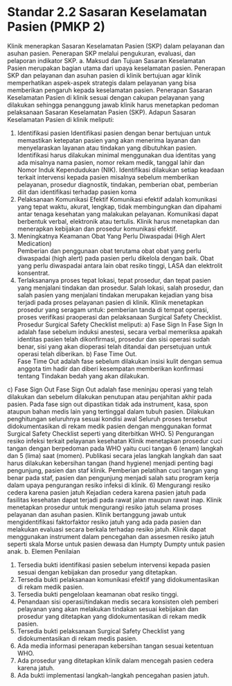# Standar 2.2 Sasaran Keselamatan Pasien (PMKP 2) 
Klinik menerapkan Sasaran Keselamatan Pasien (SKP) dalam pelayanan dan asuhan pasien.  Penerapan SKP melalui pengukuran, evaluasi, dan pelaporan indikator SKP. 
	a. 	Maksud dan Tujuan 
Sasaran Keselamatan Pasien merupakan bagian utama dari upaya keselamatan pasien. Penerapan SKP dan pelayanan dan asuhan pasien di klinik bertujuan agar klinik memperhatikan aspek-aspek strategis dalam pelayanan yang bisa memberikan pengaruh kepada keselamatan pasien.  Penerapan Sasaran Keselamatan Pasien di klinik sesuai dengan cakupan pelayanan yang dilakukan sehingga penanggung jawab klinik harus menetapkan pedoman pelaksanaan Sasaran Keselamatan Pasien (SKP).  Adapun Sasaran Keselamatan Pasien di klinik meliputi: 
1) Identifikasi pasien 
Identifikasi pasien dengan benar bertujuan untuk memastikan ketepatan pasien yang akan menerima layanan dan menyelaraskan layanan atau tindakan yang dibutuhkan pasien. Identifikasi harus dilakukan minimal menggunakan dua identitas yang ada misalnya nama pasien, nomor rekam medik, tanggal lahir dan Nomor Induk Kependudukan (NIK). Identifikasi dilakukan setiap keadaan terkait intervensi kepada pasien misalnya sebelum memberikan pelayanan, prosedur diagnostik, tindakan, pemberian obat, pemberian diit dan identifikasi terhadap pasien koma 
2) Pelaksanaan Komunikasi Efektif 
Komunikasi efektif adalah komunikasi yang tepat waktu, akurat, lengkap, tidak membingungkan dan dipahami antar tenaga kesehatan yang malakukan pelayanan.  Komunikasi dapat berbentuk verbal, elektronik atau tertulis. Klinik harus menetapkan dan menerapkan kebijakan dan prosedur komunikasi efektif.  
3) Meningkatnya Keamanan Obat Yang Perlu Diwaspadai (High Alert Medication)  
Pemberian dan penggunaan obat terutama obat obat yang perlu diwaspadai (high alert) pada pasien perlu dikelola dengan baik. Obat yang perlu diwaspadai antara lain obat resiko tinggi, LASA dan elektrolit konsentrat. 
4) Terlaksananya proses tepat lokasi, tepat prosedur, dan tepat pasien yang menjalani tindakan dan prosedur. 
Salah lokasi, salah prosedur, dan salah pasien yang menjalani tindakan merupakan kejadian yang bisa terjadi pada proses pelayanan pasien di klinik. Klinik menetapkan prosedur yang seragam untuk: pemberian tanda di tempat operasi, proses verifikasi praoperasi dan pelaksanaan Surgical Safety Checklist. Prosedur Surgical Safety Checklist meliputi: 
a) Fase Sign In 
Fase Sign In adalah fase sebelum induksi anestesi, secara verbal memeriksa apakah identitas pasien telah dikonfirmasi, prosedur dan sisi operasi sudah benar, sisi yang akan dioperasi telah ditandai dan persetujuan untuk operasi telah diberikan. 
b) Fase Time Out.  
Fase Time Out adalah fase sebelum dilakukan insisi kulit dengan semua anggota tim hadir dan diberi kesempatan memberikan konfirmasi tentang Tindakan bedah yang akan dilakukan.  
 
c) Fase Sign Out 
Fase Sign Out adalah fase meninjau operasi yang telah dilakukan dan sebelum dilakukan penutupan atau penjahitan akhir pada pasien. Pada fase sign out dipastikan tidak ada instrument, kasa, spon ataupun bahan medis lain yang tertinggal dalam tubuh pasien. Dilakukan penghitungan seluruhnya sesuai kondisi awal 
 Seluruh proses tersebut didokumentasikan di rekam medik pasien dengan menggunakan format Surgical Safety Checklist seperti yang diterbitkan WHO. 
5) Pengurangan resiko infeksi terkait pelayanan kesehatan Klinik menetapkan prosedur cuci tangan dengan berpedoman pada WHO yaitu cuci tangan 6 (enam) langkah dan 5 (lima) saat (momen).  Publikasi secara jelas langkah langkah dan saat harus dilakukan kebersihan tangan (hand hygiene) menjadi penting bagi pengunjung, pasien dan staf klinik. Pemberian pelatihan cuci tangan yang benar pada staf, pasien dan pengunjung menjadi salah satu program kerja dalam upaya pengurangan resiko infeksi di klinik. 6) Mengurangi resiko cedera karena pasien jatuh 
Kejadian cedera karena pasien jatuh pada fasilitas kesehatan dapat terjadi pada rawat jalan maupun rawat inap. Klinik menetapkan prosedur untuk mengurangi resiko jatuh selama proses pelayanan dan asuhan pasien.  Klinik bertanggung jawab untuk mengidentifikasi faktorfaktor resiko jatuh yang ada pada pasien dan melakukan evaluasi secara berkala terhadap resiko jatuh.  Klinik dapat menggunakan instrument dalam pencegahan dan assesmen resiko jatuh seperti skala Morse untuk pasien dewasa dan Humpty Dumpty untuk pasien anak. 
	b. 	Elemen Penilaian 
1) Tersedia bukti identifikasi pasien sebelum intervensi kepada pasien sesuai dengan kebijakan dan prosedur yang ditetapkan.  
2) Tersedia bukti pelaksanaan komunikasi efektif yang didokumentasikan di rekam medik pasien. 
3) Tersedia bukti pengelolaan keamanan obat resiko tinggi. 
4) Penandaan sisi operasi/tindakan medis secara konsisten oleh pemberi pelayanan yang akan melakukan tindakan sesuai kebijakan dan prosedur yang ditetapkan yang didokumentasikan di rekam medik pasien. 
5) Tersedia bukti pelaksanaan Surgical Safety Checklist yang didokumentasikan di rekam medis pasien. 
6) Ada media informasi penerapan kebersihan tangan sesuai ketentuan WHO. 
7) Ada prosedur yang ditetapkan klinik dalam mencegah pasien cedera karena jatuh. 
8) Ada bukti implementasi langkah-langkah pencegahan pasien jatuh. 
